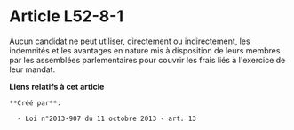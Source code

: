 # Article L52-8-1

Aucun  candidat ne peut utiliser, directement ou indirectement, les indemnités  et les avantages en nature mis à disposition
de leurs membres par les  assemblées parlementaires pour couvrir les frais liés à l'exercice de  leur mandat.

**Liens relatifs à cet article**

	**Créé par**:

	  - Loi n°2013-907 du 11 octobre 2013 - art. 13
